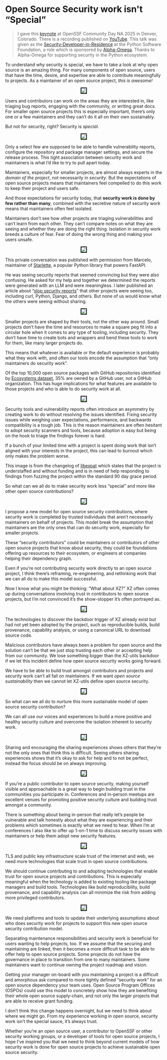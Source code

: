 # Open Source Security work isn't “Special”

> I gave this [keynote](https://openssfcdna2025.sched.com/event/1zolR/keynote-security-work-isnt-special-seth-larson-security-developer-in-residence-python-software-foundation) at OpenSSF Community Day NA 2025 in Denver, Colorado.
> There is a recording published on [YouTube](https://www.youtube.com/watch?v=V9n2jmkeRf0).
> This talk was given as the [Security-Developer-in-Residence](https://www.python.org/psf/developersinresidence/) at the Python Software Foundation,
> a role which is sponsored by [Alpha-Omega](https://alpha-omega.dev). Thanks to Alpha-Omega for supporting security in the Python ecosystem.

<!-- more -->

To understand why security is special, we have to take a look at why open source is an amazing thing.
For many components of open source, users that have the time, desire, and expertise are able to contribute meaningfully to projects.
As a maintainer of an open source project, *this is awesome!*

<!-- more -->

<center><img style="max-width: 70%; border: 2px black solid;" src="https://storage.googleapis.com/sethmlarson-dev-static-assets/Screenshot%20from%202025-07-02%2015-17-21.png"/></center>

Users and contributors can work on the areas they are interested in, like triaging bug reports, engaging with the community, or writing great docs.
For smaller open source projects this is especially important, there’s only one or a few maintainers and they can’t do it all on their own sustainably.

But not for security, right? Security is *special*.

<center><img style="max-width: 70%; border: 2px black solid;" src="https://storage.googleapis.com/sethmlarson-dev-static-assets/Screenshot%20from%202025-07-02%2015-17-28.png"/></center>

Only a select few are supposed to be able to handle vulnerability reports, configure the repository and package manager settings, and secure the release process.
This tight association between security work and maintainers is what I’d like to try to pull apart today.

Maintainers, especially for smaller projects, are almost always experts in the *domain of the project*, not necessarily in *security*.
But the expectations of open source projects means that maintainers feel compelled to do this work to keep their project and users safe.

And those expectations for security today, that **security work is done by few rather than many**, combined with the secretive nature of security work means that maintainers often feel isolated.

Maintainers don’t see how other projects are triaging vulnerabilities and can’t learn from each other. They can’t compare notes on what they are seeing and whether they are doing the right thing.
Isolation in security work breeds a culture of fear. Fear of doing the wrong thing and making your users unsafe.

<center><img style="max-width: 70%; border: 2px black solid;" src="https://storage.googleapis.com/sethmlarson-dev-static-assets/Screenshot%20from%202025-07-02%2015-17-34.png"/></center>

This private conversation was published with permission from Marcelo, maintainer of [Starlette](https://github.com/encode/starlette), a popular Python library that powers FastAPI.

He was seeing security reports that seemed convincing but they were also confusing. He asked for my help and together we determined the reports were generated with an LLM and were meaningless. I later published an article about “[slop security reports](https://sethmlarson.dev/slop-security-reports)” that other projects were seeing too, including curl, Python, Django, and others. But none of us would know what the others were seeing without sharing.

<center><img style="max-width: 70%; border: 2px black solid;" src="https://storage.googleapis.com/sethmlarson-dev-static-assets/Screenshot%20from%202025-07-02%2015-17-40.png"/></center>

Smaller projects are shaped by their tools, not the other way around.
Small projects don’t have the time and resources to make a square peg fit into a circular hole when it comes to any type of tooling, including security.
They don’t have time to create bots and wrappers and bend these tools to work for them, like many larger projects do.

This means that whatever is available or the default experience is probably what they work with, and often our tools encode the assumption that “only maintainers do security work”.

Of the top 10,000 open source packages with GitHub repositories identified by [Ecosystems dataset](https://ecosyste.ms/), 35% are owned by a GitHub user, not a GitHub organization.
This has huge implications for what features are available to those projects and who is able to do security work at all.

<center><img style="max-width: 70%; border: 2px black solid;" src="https://storage.googleapis.com/sethmlarson-dev-static-assets/Screenshot%20from%202025-07-02%2015-17-46.png"/></center>

Security tools and vulnerability reports often introduce an asymmetry by creating work to do without resolving the issues identified.
Fixing security issues while weighing user expectations, performance, and backwards compatibility is a tough job.
This is the reason maintainers are often hesitant to adopt security scanners and tools, because adoption is easy but being on the hook to triage the findings forever is hard.

If a bunch of your limited time with a project is spent doing work that isn’t aligned with your interests in the project, this can lead to burnout which only makes the problem worse.

This image is from the changelog of [libexpat](https://libexpat.github.io) which states that the project is understaffed and without funding and is in need of help responding to findings from fuzzing the project within the standard 90 day grace period.

So what can we all do to make security work less “special” and more like other open source contributions?

<center><img style="max-width: 70%; border: 2px black solid;" src="https://storage.googleapis.com/sethmlarson-dev-static-assets/IMG_2325.JPG"/></center>

I propose a new model for open source security contributions, where security work is completed by trusted individuals that aren’t necessarily maintainers on behalf of projects.
This model break the assumption that maintainers are the only ones that can do security work, especially for smaller projects.

These “security contributors” could be maintainers or contributors of other open source projects that know about security, they could be foundations offering up resources to their ecosystem, or engineers at companies helping their dependency graph.

Even if you’re not contributing security work directly to an open source project, I think there’s reframing, re-engineering, and rethinking work that we can all do to make this model successful.

Now I know what you might be thinking: “What about XZ?”
XZ often comes up during conversations involving trust in contributors to open source projects, but I’m not convinced it’s the show-stopper it’s often portrayed as.

<center><img style="max-width: 70%; border: 2px black solid;" src="https://storage.googleapis.com/sethmlarson-dev-static-assets/Screenshot%20from%202025-07-02%2015-18-34.png"/></center>

The technologies to discover the backdoor trigger of XZ already exist but had not yet been adopted by the project, such as reproducible builds, build provenance, capability analysis, or using a canonical URL to download source code.

Malicious contributors have always been a problem for open source and the solution can’t be that we just stop trusting each other or accepting help from our community.
We lose something bigger than the XZ-utils backdoor if we let this incident define how open source security works going forward.

We have to be able to build trust amongst contributors and projects and security work can’t all fall on maintainers.
If we want *open source sustainability* then we cannot let XZ-utils define open source security.

<center><img style="max-width: 70%; border: 2px black solid;" src="https://storage.googleapis.com/sethmlarson-dev-static-assets/Screenshot%20from%202025-07-02%2015-18-25.png"/></center>

So what can we all do to nurture this more sustainable model of open source security contribution?

We can all use our voices and experiences to build a more positive and healthy security culture and overcome the isolation inherent to security work.

<center><img style="max-width: 70%; border: 2px black solid;" src="https://storage.googleapis.com/sethmlarson-dev-static-assets/Screenshot%20from%202025-07-02%2015-18-40.png"/></center>

Sharing and encouraging the sharing experiences shows others that they’re not the only ones that think this is difficult.
Seeing others sharing experiences shows that it’s okay to ask for help and to not be perfect, instead the focus should be on always improving.

<center><img style="max-width: 70%; border: 2px black solid;" src="https://storage.googleapis.com/sethmlarson-dev-static-assets/Screenshot%20from%202025-07-02%2015-18-46.png"/></center>

If you’re a public contributor to open source security, making yourself visible and approachable is a great way to begin building trust in the communities you participate in.
Conferences and in-person meetups are excellent venues for promoting positive security culture and building trust amongst a community.

There is something about being in-person that really let’s people be vulnerable and talk honestly about what they are experiencing and their problems which sometimes is exactly what we need to hear.
When I’m at conferences I also like to offer up 1-on-1 time to discuss security issues with maintainers or help them adopt new security features.

<center><img style="max-width: 70%; border: 2px black solid;" src="https://storage.googleapis.com/sethmlarson-dev-static-assets/Screenshot%20from%202025-07-02%2015-18-51.png"/></center>

TLS and public key infrastructure scale trust of the internet and web, we need more technologies that scale trust in open source contributions.

We should continue contributing to and adopting technologies that enable trust for open source projects and contributions.
This is especially meaningful when the technology is added to existing tooling like package managers and build tools.
Technologies like build reproducibility, build provenance, and capability analysis can all minimize the risk from adding more privileged contributors.

<center><img style="max-width: 70%; border: 2px black solid;" src="https://storage.googleapis.com/sethmlarson-dev-static-assets/Screenshot%20from%202025-07-02%2015-19-03.png"/></center>

We  need platforms and tools to update their underlying assumptions about who does security work for projects to support this new open source security contribution model.

Separating maintenance responsibilities and security work is beneficial for users wanting to help projects, too.
If we assume that the securing and maintaining are linked, then it becomes a more difficult task to be able to offer help to open source projects.
Some projects do not have the governance in place to transition from one to many maintainers. Some maintainers want to continue owning the project roadmap and vision.

Getting your manager on-board with you maintaining a project is a difficult and amorphous ask compared to more tightly defined “security work” for an open source dependency your team uses.
Open Source Program Offices (OSPOs) could use this model to concretely show how they are benefiting their whole open source supply-chain, and not only the larger projects that are able to receive grant funding.

I don’t think this change happens overnight, but we need to think about where we might go.
From my experience working in open source, security work isn’t the special sauce, it’s always trust.

Whether you’re an open source user, a contributor to OpenSSF or other security working groups, or a developer of tools for open source projects, I hope I’ve inspired you that we need to think beyond current models of how security work is done for open source projects to achieve sustainable open source security.
